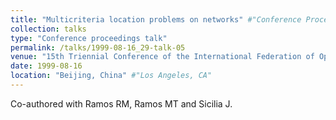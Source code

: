 ```yaml
---
title: "Multicriteria location problems on networks" #"Conference Proceeding talk 3 on Relevant Topic in Your Field"
collection: talks
type: "Conference proceedings talk"
permalink: /talks/1999-08-16_29-talk-05
venue: "15th Triennial Conference of the International Federation of Operational Research Societies (IFORS '99) [invited session]" #"Testing Institute of America 2014 Annual Conference"
date: 1999-08-16
location: "Beijing, China" #"Los Angeles, CA"
---
```

Co-authored with Ramos RM, Ramos MT and Sicilia J.